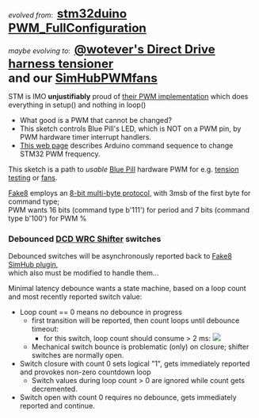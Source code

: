*evolved from*:&nbsp; <font size=+2><b> 
[stm32duino PWM_FullConfiguration](https://github.com/stm32duino/STM32Examples/tree/main/examples/Peripherals/HardwareTimer/PWM_FullConfiguration)  </b></font>  

*maybe evolving to*:&nbsp; <font size=+2><b> 
[@wotever's Direct Drive harness tensioner](https://github.com/blekenbleu/Direct-Drive-harness-tension-tester)  
and our [SimHubPWMfans](https://github.com/blekenbleu/Arduino-Blue-Pill/tree/main/SimHubPWMfans) </b></font>  

STM is IMO **unjustifiably** proud of [their PWM implementation](https://github.com/stm32duino/STM32Examples/tree/main/examples/Peripherals/HardwareTimer/All-in-one_setPWM)
which does everything in setup() and nothing in loop()
- What good is a PWM that cannot be changed?
- This sketch controls Blue Pill's LED, which is NOT on a PWM pin, by PWM hardware timer interrupt handlers.
- [This web page](https://forum.arduino.cc/t/how-to-change-arduino-stm32-pwm-frequency-to-20khz-in-arduino-ide/675557) describes Arduino command sequence to change STM32 PWM frequency.   
 
This sketch is a path to *usable* [Blue Pill](https://blekenbleu.github.io/Arduino/) hardware PWM for e.g. [tension testing](https://github.com/blekenbleu/Direct-Drive-harness-tension-tester) or
<a href="https://github.com/blekenbleu/Arduino-Blue-Pill/blob/main/SimHubPWMfans/">fans</a>.

[Fake8](https://github.com/blekenbleu/Fake8) employs an [8-bit multi-byte protocol](https://github.com/blekenbleu/Arduino-Blue-Pill/blob/main/8-bit.md), with 3msb of the first byte for command type;  
PWM wants 16 bits (command type b'111') for period and 7 bits (command type b'100') for PWM %

### Debounced [DCD WRC Shifter](https://blekenbleu.github.io/pedals/#DCD) switches
Debounced switches will be asynchronously reported back to [Fake8 SimHub plugin](https://github.com/blekenbleu/Fake8),  
which also must be modified to handle them...

Minimal latency debounce wants a state machine, based on a loop count and most recently reported switch value:
- Loop count == 0 means no debounce in progress
   - first transition will be reported, then count loops until debounce timeout:  
      - for this switch, loop count should consume &gt; 2 ms:
   ![](https://www.circuitbasics.com/wp-content/uploads/2020/06/Oscilloscope-Bouncing-610x418.png)  
   - Mechanical switch bounce is problematic (only) on closure;  shifter switches are normally open.  
- Switch closure with count 0 sets logical "1", gets immediately reported and provokes non-zero countdown loop
   - Switch values during loop count > 0 are ignored while count gets decremented.
- Switch open with count 0 requires no debounce, gets immediately reported and continue.
